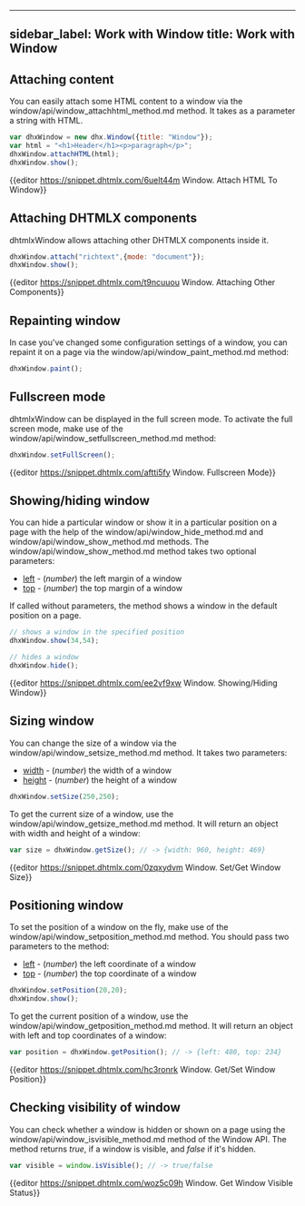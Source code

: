 
---
sidebar_label: Work with Window
title: Work with Window
---          

Attaching content
--------------------

You can easily attach some HTML content to a window via the window/api/window_attachhtml_method.md method. It takes as a parameter a string with HTML.

~~~js
var dhxWindow = new dhx.Window({title: "Window"});
var html = "<h1>Header</h1><p>paragraph</p>";
dhxWindow.attachHTML(html);
dhxWindow.show();
~~~

{{editor	https://snippet.dhtmlx.com/6uelt44m	Window. Attach HTML To Window}}

Attaching DHTMLX components
------------------

dhtmlxWindow allows attaching other DHTMLX components inside it.

~~~js
dhxWindow.attach("richtext",{mode: "document"});
dhxWindow.show();
~~~

{{editor	https://snippet.dhtmlx.com/t9ncuuou	Window. Attaching Other Components}}

Repainting window
------------------
 
In case you've changed some configuration settings of a window, you can repaint it on a page via the window/api/window_paint_method.md method:

~~~js
dhxWindow.paint();
~~~

Fullscreen mode
-----------------

dhtmlxWindow can be displayed in the full screen mode. To activate the full screen mode, make use of the window/api/window_setfullscreen_method.md method:

~~~js
dhxWindow.setFullScreen();
~~~

{{editor	https://snippet.dhtmlx.com/aftti5fy	Window. Fullscreen Mode}}

Showing/hiding window
--------------------

You can hide a particular window or show it in a particular position on a page with the help of the window/api/window_hide_method.md and window/api/window_show_method.md methods. The window/api/window_show_method.md method takes two optional parameters:
 
- [left](window/api/window_show_method.md) - (*number*) the left margin of a window
- [top](window/api/window_show_method.md) - (*number*) the top margin of a window
 
If called without parameters, the method shows a window in the default position on a page.

~~~js
// shows a window in the specified position
dhxWindow.show(34,54);

// hides a window
dhxWindow.hide();
~~~

{{editor	https://snippet.dhtmlx.com/ee2vf9xw	Window. Showing/Hiding Window}}

Sizing window
-------------

You can change the size of a window via the window/api/window_setsize_method.md method. It takes two parameters:

- [width](window/api/window_setsize_method.md) - (*number*) the width of a window
- [height](window/api/window_setsize_method.md) - (*number*) the height of a window

~~~js
dhxWindow.setSize(250,250);
~~~

To get the current size of a window, use the window/api/window_getsize_method.md method. It will return an object with width and height of a window:

~~~js
var size = dhxWindow.getSize(); // -> {width: 960, height: 469}
~~~
{{editor	https://snippet.dhtmlx.com/0zqxydvm	Window. Set/Get Window Size}}

Positioning window
-------------------

To set the position of a window on the fly, make use of the window/api/window_setposition_method.md method. You should pass two parameters to the method:

- [left](window/api/window_setposition_method.md) - (*number*)	the left coordinate of a window
- [top](window/api/window_setposition_method.md) - (*number*)	the top coordinate of a window

~~~js
dhxWindow.setPosition(20,20);
dhxWindow.show();
~~~

To get the current position of a window, use the window/api/window_getposition_method.md method. It will return an object with left and top coordinates of a window:

~~~js
var position = dhxWindow.getPosition(); // -> {left: 480, top: 234}
~~~

{{editor	https://snippet.dhtmlx.com/hc3ronrk	Window. Get/Set Window Position}}

Checking visibility of window
------------------------------

You can check whether a window is hidden or shown on a page using the window/api/window_isvisible_method.md method of the Window API. The method returns *true*, if a window is visible, and *false* if it's hidden.

~~~js
var visible = window.isVisible(); // -> true/false
~~~

{{editor	https://snippet.dhtmlx.com/woz5c09h	Window. Get Window Visible Status}}


